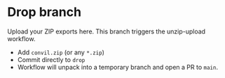 # Drop branch

Upload your ZIP exports here. This branch triggers the unzip-upload workflow.

- Add `convil.zip` (or any `*.zip`)
- Commit directly to `drop`
- Workflow will unpack into a temporary branch and open a PR to `main`.
